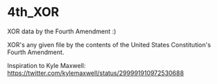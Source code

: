 4th_XOR
=======

XOR data by the Fourth Amendment :)

XOR's any given file by the contents of the United States Constitution's Fourth Amendment. 

Inspiration to Kyle Maxwell:
https://twitter.com/kylemaxwell/status/299991910972530688
